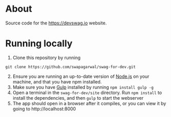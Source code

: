 # About
Source code for the https://devswag.io website.

# Running locally
1. Clone this repository by running 
```
git clone https://github.com/swapagarwal/swag-for-dev.git
```
2. Ensure you are running an up-to-date version of [Node.js](https://nodejs.org/en/) on your machine, and that you have npm installed.
3. Make sure you have [Gulp](https://gulpjs.com/) installed by running `npm install gulp -g`
4. Open a terminal in the `swag-for-dev/site` directory. Run `npm install` to install the dependencies, and then `gulp` to start the webserver
5. The app should open in a browser after it compiles, or you can view it by going to http://localhost:8000
